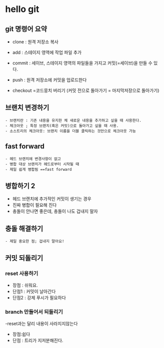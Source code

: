 # hello git

## git 명령어 요약

 - clone : 원격 저장소 복사
 - add : 스테이지 영역에 작업 파일 추가
 - commit : 세이브, 스테이지 영역의 파일들을 가지고 커밋(=세이브)을 만들 수 있다.
 - push : 원격 저장소에 커밋을 업로드한다

 - checkout =코드뭉치 버리기 (커밋 전으로 돌아가기 = 마지막저장으로 돌아가기)

## 브랜치 변경하기
    - 브랜치란 : 기존 내용을 유지한 체 새로운 내용을 추가하고 싶을 때 사용한다.
    - 체크아웃 ; 특정 브랜치(혹은 커밋)으로 돌아가고 싶을 때 사용.
    - 소스트리의 체크아웃: 브랜치 이름을 더블 클릭하는 것만으로 체크아웃 가능
    
## fast forward
    - 헤드 브랜치에 변경사항이 없고
    - 병합 대상 브랜치가 헤드로부터 시작될 때
    - 제일 쉽게 병합됨 ==fast forward
    
    
 ## 병합하기 2
  - 헤드 브랜치에 추가적인 커밋이 생기는 경우
  - 진짜 병합이 필요해 진다
  - 충돌이 안나면 좋은데, 충돌이 나도 겁내지 말자

## 충돌 해결하기
    - 제일 중요한 점; 겁내지 말아요!
   
  ## 커밋 되돌리기
    
  ### reset 사용하기
 
   -  장점 : 쉬워요.
   -  단점1 : 커밋이 날아간다
   -  단점2 : 강제 푸시가 필요하다
   
   ### branch 만들어서 되돌리기
   -reset과는 달리 내용이 사라지지않는다
   - 장점:쉽다
   - 단점 : 트리가 지저분해진다.